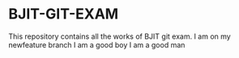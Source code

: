 # BJIT-GIT-EXAM
This repository contains all the works of BJIT git exam.
I am on my newfeature branch
I am a good boy
I am a good man

